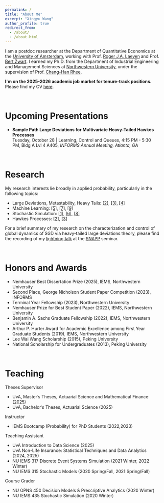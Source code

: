 ```yaml
---
permalink: /
title: "About Me"
excerpt: "Xingyu Wang"
author_profile: true
redirect_from: 
  - /about/
  - /about.html
---
```


I am a postdoc researcher at the Department of Quantitative Economics at the [University of Amsterdam](https://www.uva.nl/en), working with Prof. [Roger J.A. Laeven](https://www.rogerlaeven.nl) and Prof. [Bert Zwart](https://www.tue.nl/en/research/researchers/bert-zwart). I earned my Ph.D. from the Department of Industrial Engineering and Management Sciences at [Northwestern
University](https://www.northwestern.edu/), under the supervision of Prof. [Chang-Han Rhee](https://chrhee.github.io/). 

**I'm on the 2025-2026 academic job market for tenure-track positions.** Please find my CV [here](https://joshwang0322.github.io/files/CV_XingyuWang_2025.pdf). 


<br>

Upcoming Presentations
======
- **Sample Path Large Deviations for Multivariate Heavy-Tailed Hawkes Processes** <br>
  Tuesday, October 28 | Learning, Control and Queues, 4:15 PM - 5:30 PM, Bldg A Lvl 4 A405, *INFORMS Annual Meeting, Atlanta, GA*

<br>

Research
======

My research interests lie broadly in applied probability, particularly in the following topics:
- Large Deviations, Metastability, Heavy Tails: [[2]](https://arxiv.org/pdf/2503.01004), [[3]](https://arxiv.org/pdf/2504.01119), [[4]](https://arxiv.org/pdf/2307.03479)
- Machine Learning: [[5]](https://arxiv.org/pdf/2501.19239), [[7]](https://openreview.net/pdf?id=B3Nde6lvab), [[9]](https://proceedings.mlr.press/v80/wang18d/wang18d.pdf)
- Stochastic Simulation: [[1]](https://arxiv.org/pdf/2309.13820), [[6]](https://joshwang0322.github.io/files/WangRhee23b.pdf), [[8]](https://informs-sim.org/wsc20papers/034.pdf)
- Hawkes Processes: [[2]](https://arxiv.org/pdf/2503.01004), [[3]](https://arxiv.org/pdf/2504.01119)

For a brief summary of my research on the characterization and control of global dynamics of SGD via heavy-tailed large deviations theory, please find the recording of my [lightning talk](https://youtu.be/iXtA03euFQY?si=hadEnBdoLAH_ojpx&t=2831) at the [SNAPP](https://sites.google.com/view/snappseminar/home?authuser=0) seminar. 


<br>

Honors and Awards
======

- Nemhauser Best Dissertation Prize (2025), IEMS, Northwestern University
- Second Place, George Nicholson Student Paper Competition (2023), INFORMS
- Terminal Year Fellowship (2023), Northwestern University
- Nemhauser Prize for Best Student Paper (2022), IEMS, Northwestern University
- Benjamin A. Sachs Graduate Fellowship (2022), IEMS, Northwestern University
- Arthur P. Hurter Award for Academic Excellence among First Year Graduate Students (2019), IEMS, Northwestern University
- Lee Wai Wang Scholarship (2015), Peking University
- National Scholarship for Undergraduates (2013), Peking University

<br>

Teaching
=====

Theses Supervisor
- UvA, Master’s Theses, Actuarial Science and Mathematical Finance (2025)
- UvA, Bachelor’s Theses, Actuarial Science (2025)

Instructor
- IEMS Bootcamp (Probability) for PhD Students (2022,2023)

Teaching Assistant
- UvA Introduction to Data Science (2025)
- UvA Non-Life Insurance: Statistical Techniques and Data Analytics (2024, 2025)
- NU IEMS 317 Discrete Event Systems Simulation (2021 Winter, 2022 Winter)
- NU IEMS 315 Stochastic Models (2020 Spring/Fall, 2021 Spring/Fall)

Course Grader
- NU OPNS 450 Decision Models & Prescriptive Analytics (2020 Winter)
- NU IEMS 435 Stochastic Simulation (2020 Winter)